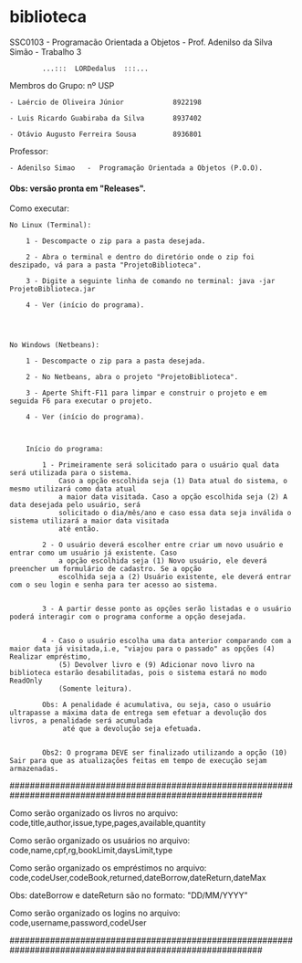 # biblioteca
SSC0103 - Programacão Orientada a Objetos - Prof. Adenilso da Silva Simão - Trabalho 3



      		...:::	LORDedalus  :::...



Membros do Grupo:				nº USP
				
	- Laércio de Oliveira Júnior		    8922198		
	
	- Luis Ricardo Guabiraba da Silva	    8937402
					
	- Otávio Augusto Ferreira Sousa		    8936801

Professor:

	- Adenilso Simao   -  Programação Orientada a Objetos (P.O.O).	
			
#### Obs: versão pronta em "Releases".
	
Como executar:

	No Linux (Terminal):
		
		1 - Descompacte o zip para a pasta desejada.

		2 - Abra o terminal e dentro do diretório onde o zip foi deszipado, vá para a pasta "ProjetoBiblioteca".

		3 - Digite a seguinte linha de comando no terminal: java -jar ProjetoBiblioteca.jar
		
		4 - Ver (início do programa).
		
		


	No Windows (Netbeans):

		1 - Descompacte o zip para a pasta desejada.

		2 - No Netbeans, abra o projeto "ProjetoBiblioteca".	
		
		3 - Aperte Shift-F11 para limpar e construir o projeto e em seguida F6 para executar o projeto.
		
		4 - Ver (início do programa).
		


		Início do programa:

			1 - Primeiramente será solicitado para o usuário qual data será utilizada para o sistema.
			    Caso a opção escolhida seja (1) Data atual do sistema, o mesmo utilizará como data atual
			    a maior data visitada. Caso a opção escolhida seja (2) A data desejada pelo usuário, será 
			    solicitado o dia/mês/ano e caso essa data seja inválida o sistema utilizará a maior data visitada
			    até então. 

			2 - O usuário deverá escolher entre criar um novo usuário e entrar como um usuário já existente. Caso
 			    a opção escolhida seja (1) Novo usuário, ele deverá preencher um formulário de cadastro. Se a opção
			    escolhida seja a (2) Usuário existente, ele deverá entrar com o seu login e senha para ter acesso ao sistema.


			3 - A partir desse ponto as opções serão listadas e o usuário poderá interagir com o programa conforme a opção desejada.


			4 - Caso o usuário escolha uma data anterior comparando com a maior data já visitada,i.e, "viajou para o passado" as opções (4) Realizar empréstimo,
			    (5) Devolver livro e (9) Adicionar novo livro na biblioteca estarão desabilitadas, pois o sistema estará no modo ReadOnly
			    (Somente leitura). 			
			
			Obs: A penalidade é acumulativa, ou seja, caso o usuário ultrapasse a máxima data de entrega sem efetuar a devolução dos livros, a penalidade será acumulada
			     até que a devolução seja efetuada.


			Obs2: O programa DEVE ser finalizado utilizando a opção (10) Sair para que as atualizações feitas em tempo de execução sejam armazenadas.	
	
	
##########################################################################################################

Como serão organizado os livros no arquivo:
code,title,author,issue,type,pages,available,quantity



Como serão organizado os usuários no arquivo:
code,name,cpf,rg,bookLimit,daysLimit,type



Como serão organizado os empréstimos no arquivo:
code,codeUser,codeBook,returned,dateBorrow,dateReturn,dateMax

Obs: dateBorrow e dateReturn são no formato: "DD/MM/YYYY"


Como serão organizado os logins no arquivo:
code,username,password,codeUser


##########################################################################################################
